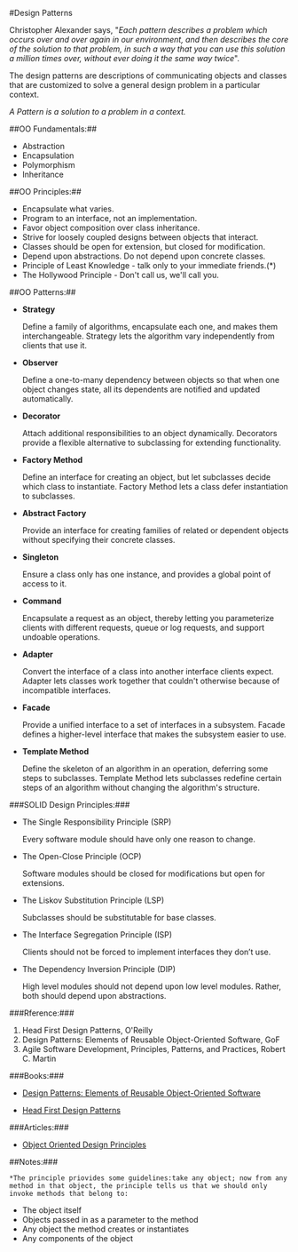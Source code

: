 #Design Patterns

Christopher Alexander says, "*Each pattern describes a problem which occurs over and over again in our environment, and then describes the core of the solution to that problem, in such a way that you can use this solution a million times over, without ever doing it the same way twice*".

The design patterns  are descriptions of communicating objects and classes that are customized to solve
a general design problem in a particular context.

*A Pattern is a solution to a problem in a context.*

##OO Fundamentals:##

- Abstraction
- Encapsulation
- Polymorphism
- Inheritance

##OO Principles:##

- Encapsulate what varies.
- Program to an interface, not an implementation.
- Favor object composition over class inheritance.
- Strive for loosely coupled designs between objects that interact.
- Classes should be open for extension, but closed for modification.
- Depend upon abstractions. Do not depend upon concrete classes.
- Principle of Least Knowledge - talk only to your immediate friends.(*)
- The Hollywood Principle - Don't call us, we'll call you.

##OO Patterns:##

- **Strategy**

	Define a family of algorithms, encapsulate each one, and makes them interchangeable. 
	Strategy lets the algorithm vary independently from clients that use it.

- **Observer**

	Define a one-to-many dependency between objects so that when one object changes state,
	 all its dependents are notified and updated automatically. 

- **Decorator**

	Attach additional responsibilities to an object dynamically. 
	Decorators provide a flexible alternative to subclassing for extending functionality. 

- **Factory Method**
	
	Define an interface for creating an object, but let subclasses decide which class to instantiate. Factory Method lets a class defer instantiation to subclasses.

- **Abstract Factory**
	
	Provide an interface for creating families of related or dependent objects without specifying their concrete classes.
	
- **Singleton**

	Ensure a class only has one instance, and provides a global point of access to it.

- **Command**

	Encapsulate a request as an object, thereby letting you parameterize clients with different requests, queue or log requests, and support undoable operations.
	
- **Adapter**

	Convert the interface of a class into another interface clients expect. Adapter lets classes work together that couldn't otherwise because of incompatible interfaces.

- **Facade**

	Provide a unified interface to a set of interfaces in a subsystem. Facade defines a higher-level interface that makes the subsystem easier to use.	
	
- **Template Method**

	Define the skeleton of an algorithm in an operation, deferring some steps to subclasses. Template Method lets subclasses redefine certain steps of an algorithm without changing the algorithm's structure.
	
###SOLID Design Principles:###

- The Single Responsibility Principle (SRP)

	Every software module should have only one reason to change.
	
- The Open-Close Principle (OCP)

	Software modules should be closed for modifications but open for extensions.
	
- The Liskov Substitution Principle (LSP)

	Subclasses should be substitutable for base classes.
	
- The Interface Segregation Principle (ISP)

	Clients should not be forced to implement interfaces they don’t use.
	
- The Dependency Inversion Principle  (DIP)

	High level modules should not depend upon low level modules. Rather, both should depend upon abstractions.


###Rference:###

1. Head First Design Patterns, O'Reilly 
2. Design Patterns: Elements of Reusable Object-Oriented Software, GoF 
3. Agile Software Development, Principles, Patterns, and Practices, Robert C. Martin 

###Books:###

- [Design Patterns: Elements of Reusable Object-Oriented Software](http://www.uml.org.cn/c++/pdf/DesignPatterns.pdf)

- [Head First Design Patterns](http://it-ebooks.info/book/3213/)

###Articles:###

- [Object Oriented Design Principles](http://www.codeproject.com/Articles/567768/Object-Oriented-Design-Principles)

##Notes:###

	*The principle priovides some guidelines:take any object; now from any method in that object, the principle tells us that we should only invoke methods that belong to:
* The object itself
* Objects passed in as a parameter to the method
* Any object the method creates or instantiates
* Any components of the object

